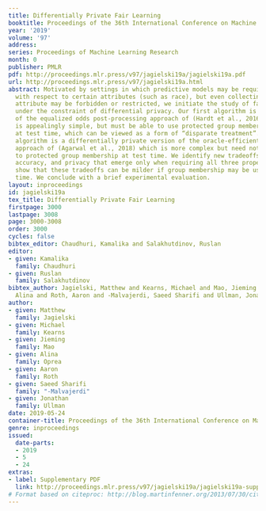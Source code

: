 ```yaml
---
title: Differentially Private Fair Learning
booktitle: Proceedings of the 36th International Conference on Machine Learning
year: '2019'
volume: '97'
address: 
series: Proceedings of Machine Learning Research
month: 0
publisher: PMLR
pdf: http://proceedings.mlr.press/v97/jagielski19a/jagielski19a.pdf
url: http://proceedings.mlr.press/v97/jagielski19a.html
abstract: Motivated by settings in which predictive models may be required to be non-discriminatory
  with respect to certain attributes (such as race), but even collecting the sensitive
  attribute may be forbidden or restricted, we initiate the study of fair learning
  under the constraint of differential privacy. Our first algorithm is a private implementation
  of the equalized odds post-processing approach of (Hardt et al., 2016). This algorithm
  is appealingly simple, but must be able to use protected group membership explicitly
  at test time, which can be viewed as a form of “disparate treatment”. Our second
  algorithm is a differentially private version of the oracle-efficient in-processing
  approach of (Agarwal et al., 2018) which is more complex but need not have access
  to protected group membership at test time. We identify new tradeoffs between fairness,
  accuracy, and privacy that emerge only when requiring all three properties, and
  show that these tradeoffs can be milder if group membership may be used at test
  time. We conclude with a brief experimental evaluation.
layout: inproceedings
id: jagielski19a
tex_title: Differentially Private Fair Learning
firstpage: 3000
lastpage: 3008
page: 3000-3008
order: 3000
cycles: false
bibtex_editor: Chaudhuri, Kamalika and Salakhutdinov, Ruslan
editor:
- given: Kamalika
  family: Chaudhuri
- given: Ruslan
  family: Salakhutdinov
bibtex_author: Jagielski, Matthew and Kearns, Michael and Mao, Jieming and Oprea,
  Alina and Roth, Aaron and -Malvajerdi, Saeed Sharifi and Ullman, Jonathan
author:
- given: Matthew
  family: Jagielski
- given: Michael
  family: Kearns
- given: Jieming
  family: Mao
- given: Alina
  family: Oprea
- given: Aaron
  family: Roth
- given: Saeed Sharifi
  family: "-Malvajerdi"
- given: Jonathan
  family: Ullman
date: 2019-05-24
container-title: Proceedings of the 36th International Conference on Machine Learning
genre: inproceedings
issued:
  date-parts:
  - 2019
  - 5
  - 24
extras:
- label: Supplementary PDF
  link: http://proceedings.mlr.press/v97/jagielski19a/jagielski19a-supp.pdf
# Format based on citeproc: http://blog.martinfenner.org/2013/07/30/citeproc-yaml-for-bibliographies/
---
```

